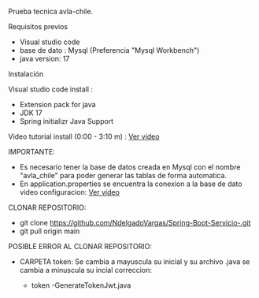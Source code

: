 
Prueba tecnica avla-chile.

Requisitos previos

- Visual studio code
- base de dato : Mysql (Preferencia "Mysql Workbench")
- java version: 17


Instalación

Visual studio code install : 
- Extension pack for java 
- JDK 17
- Spring initializr Java Support

Video tutorial install (0:00 - 3:10 m) :
[Ver video](https://www.youtube.com/watch?v=FUgk0gHRFqI&t=206s&ab_channel=divcode)

IMPORTANTE: 
- Es necesario tener la base de datos creada en Mysql con el nombre "avla_chile" para poder generar las tablas de forma automatica.
- En application.properties se encuentra la conexion a la base de dato video configuracion: 
[Ver video](https://www.youtube.com/watch?v=Ewbf0GQ_fNI&ab_channel=ElivarLargo)



CLONAR REPOSITORIO:

- git clone https://github.com/NdelgadoVargas/Spring-Boot-Servicio-.git
- git pull origin main 

POSIBLE ERROR AL CLONAR REPOSITORIO: 
- CARPETA token: Se cambia a mayuscula su inicial y su archivo .java se cambia a minuscula su incial correccion:

    - token
        -GenerateTokenJwt.java